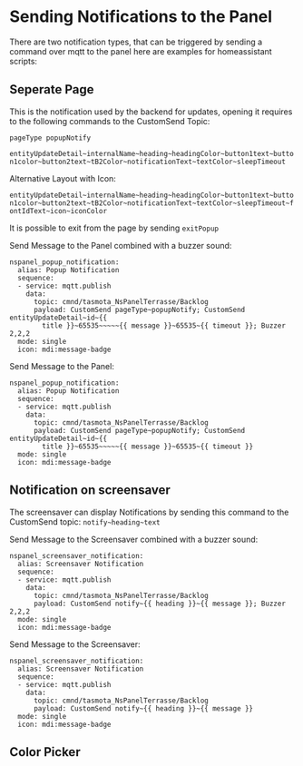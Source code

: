 # Sending Notifications to the Panel

There are two notification types, that can be triggered by sending a command over mqtt to the panel here are examples for homeassistant scripts:

## Seperate Page

This is the notification used by the backend for updates, opening it requires to the following commands to the CustomSend Topic:
   
`pageType popupNotify`
   
`entityUpdateDetail~internalName~heading~headingColor~button1text~button1color~button2text~tB2Color~notificationText~textColor~sleepTimeout`

Alternative Layout with Icon:

`entityUpdateDetail~internalName~heading~headingColor~button1text~button1color~button2text~tB2Color~notificationText~textColor~sleepTimeout~fontIdText~icon~iconColor`

It is possible to exit from the page by sending `exitPopup`
  
Send Message to the Panel combined with a buzzer sound:
   
```
nspanel_popup_notification:
  alias: Popup Notification
  sequence:
  - service: mqtt.publish
    data:
      topic: cmnd/tasmota_NsPanelTerrasse/Backlog
      payload: CustomSend pageType~popupNotify; CustomSend entityUpdateDetail~id~{{
        title }}~65535~~~~~{{ message }}~65535~{{ timeout }}; Buzzer 2,2,2
  mode: single
  icon: mdi:message-badge
```

Send Message to the Panel:
   
```
nspanel_popup_notification:
  alias: Popup Notification
  sequence:
  - service: mqtt.publish
    data:
      topic: cmnd/tasmota_NsPanelTerrasse/Backlog
      payload: CustomSend pageType~popupNotify; CustomSend entityUpdateDetail~id~{{
        title }}~65535~~~~~{{ message }}~65535~{{ timeout }}
  mode: single
  icon: mdi:message-badge
```


## Notification on screensaver

The screensaver can display Notifications by sending this command to the CustomSend topic: `notify~heading~text`
   

Send Message to the Screensaver combined with a buzzer sound:
   
```
nspanel_screensaver_notification:
  alias: Screensaver Notification
  sequence:
  - service: mqtt.publish
    data:
      topic: cmnd/tasmota_NsPanelTerrasse/Backlog
      payload: CustomSend notify~{{ heading }}~{{ message }}; Buzzer 2,2,2
  mode: single
  icon: mdi:message-badge
```

Send Message to the Screensaver:
   
```
nspanel_screensaver_notification:
  alias: Screensaver Notification
  sequence:
  - service: mqtt.publish
    data:
      topic: cmnd/tasmota_NsPanelTerrasse/Backlog
      payload: CustomSend notify~{{ heading }}~{{ message }}
  mode: single
  icon: mdi:message-badge
```

## Color Picker
<script>
function hexToRgb(hex) {
  var result = /^#?([a-f\d]{2})([a-f\d]{2})([a-f\d]{2})$/i.exec(hex);
  return result ? {
    red: parseInt(result[1], 16),
    green: parseInt(result[2], 16),
    blue: parseInt(result[3], 16)
  } : null;
}
function rgb_dec565(rgb: RGB): number {
  return ((Math.floor(rgb.red / 255 * 31) << 11) | (Math.floor(rgb.green / 255 * 63) << 5) | (Math.floor(rgb.blue / 255 * 31)));
}
function calcRGB565() {
   let in = document.getElementById('colorpicker');
   let out = document.getElementById('color-out');
   

   out.innerHTML = rgb_dec565(hexToRgb(in.value));
}
<input type="color" id="colorpicker" onchange="calcRGB565()" value="#000000">
<p id="color-out">0</p>
</script>
